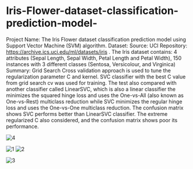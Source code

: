 # Iris-Flower-dataset-classification-prediction-model-
Project Name: The Iris Flower dataset classification prediction model using Support Vector Machine (SVM) algorithm.
Dataset:  Source: UCI Repository: https://archive.ics.uci.edu/ml/datasets/iris . The Iris dataset contains: 4 attributes (Sepal Length, Sepal Width, Petal Length and Petal Width), 150 instances with 3 different classes (Sentosa, Versicolour, and Virginica) 
Summary:  Grid Search Cross validation approach is used to tune the regularization parameter C and kernel. SVC classifier with the best C value from grid search cv was used for training. The test also compared with another classifier called LinearSVC, which is also a linear classifier the minimizes the squared hinge loss and uses the One-vs-All (also known as One-vs-Rest) multiclass reduction while SVC minimizes the regular hinge loss and uses the One-vs-One multiclass reduction. The confusion matrix shows SVC performs better than LinearSVC classifier. The extreme regularized C also considered, and the confusion matrix shows poor its performance.

![4](https://user-images.githubusercontent.com/4210955/109723946-cc60f700-7b7c-11eb-80ae-a20269600b3c.png)

![1](https://user-images.githubusercontent.com/4210955/109723955-cf5be780-7b7c-11eb-9598-b4033cf60610.png)
![2](https://user-images.githubusercontent.com/4210955/109723959-d08d1480-7b7c-11eb-9f36-adf996c07f27.png)

![3](https://user-images.githubusercontent.com/4210955/109723966-d256d800-7b7c-11eb-838a-94841b80abc3.png)
